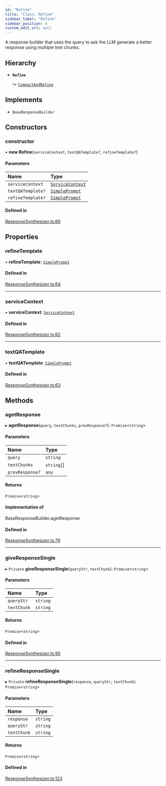 ```yaml
---
id: "Refine"
title: "Class: Refine"
sidebar_label: "Refine"
sidebar_position: 0
custom_edit_url: null
---
```


A response builder that uses the query to ask the LLM generate a better response using multiple text chunks.

## Hierarchy

- **`Refine`**

  ↳ [`CompactAndRefine`](CompactAndRefine.md)

## Implements

- `BaseResponseBuilder`

## Constructors

### constructor

• **new Refine**(`serviceContext`, `textQATemplate?`, `refineTemplate?`)

#### Parameters

| Name | Type |
| :------ | :------ |
| `serviceContext` | [`ServiceContext`](../interfaces/ServiceContext.md) |
| `textQATemplate?` | [`SimplePrompt`](../modules.md#simpleprompt) |
| `refineTemplate?` | [`SimplePrompt`](../modules.md#simpleprompt) |

#### Defined in

[ResponseSynthesizer.ts:66](https://github.com/run-llama/llamascript/blob/4649536/packages/core/src/ResponseSynthesizer.ts#L66)

## Properties

### refineTemplate

• **refineTemplate**: [`SimplePrompt`](../modules.md#simpleprompt)

#### Defined in

[ResponseSynthesizer.ts:64](https://github.com/run-llama/llamascript/blob/4649536/packages/core/src/ResponseSynthesizer.ts#L64)

___

### serviceContext

• **serviceContext**: [`ServiceContext`](../interfaces/ServiceContext.md)

#### Defined in

[ResponseSynthesizer.ts:62](https://github.com/run-llama/llamascript/blob/4649536/packages/core/src/ResponseSynthesizer.ts#L62)

___

### textQATemplate

• **textQATemplate**: [`SimplePrompt`](../modules.md#simpleprompt)

#### Defined in

[ResponseSynthesizer.ts:63](https://github.com/run-llama/llamascript/blob/4649536/packages/core/src/ResponseSynthesizer.ts#L63)

## Methods

### agetResponse

▸ **agetResponse**(`query`, `textChunks`, `prevResponse?`): `Promise`<`string`\>

#### Parameters

| Name | Type |
| :------ | :------ |
| `query` | `string` |
| `textChunks` | `string`[] |
| `prevResponse?` | `any` |

#### Returns

`Promise`<`string`\>

#### Implementation of

BaseResponseBuilder.agetResponse

#### Defined in

[ResponseSynthesizer.ts:76](https://github.com/run-llama/llamascript/blob/4649536/packages/core/src/ResponseSynthesizer.ts#L76)

___

### giveResponseSingle

▸ `Private` **giveResponseSingle**(`queryStr`, `textChunk`): `Promise`<`string`\>

#### Parameters

| Name | Type |
| :------ | :------ |
| `queryStr` | `string` |
| `textChunk` | `string` |

#### Returns

`Promise`<`string`\>

#### Defined in

[ResponseSynthesizer.ts:95](https://github.com/run-llama/llamascript/blob/4649536/packages/core/src/ResponseSynthesizer.ts#L95)

___

### refineResponseSingle

▸ `Private` **refineResponseSingle**(`response`, `queryStr`, `textChunk`): `Promise`<`string`\>

#### Parameters

| Name | Type |
| :------ | :------ |
| `response` | `string` |
| `queryStr` | `string` |
| `textChunk` | `string` |

#### Returns

`Promise`<`string`\>

#### Defined in

[ResponseSynthesizer.ts:123](https://github.com/run-llama/llamascript/blob/4649536/packages/core/src/ResponseSynthesizer.ts#L123)
